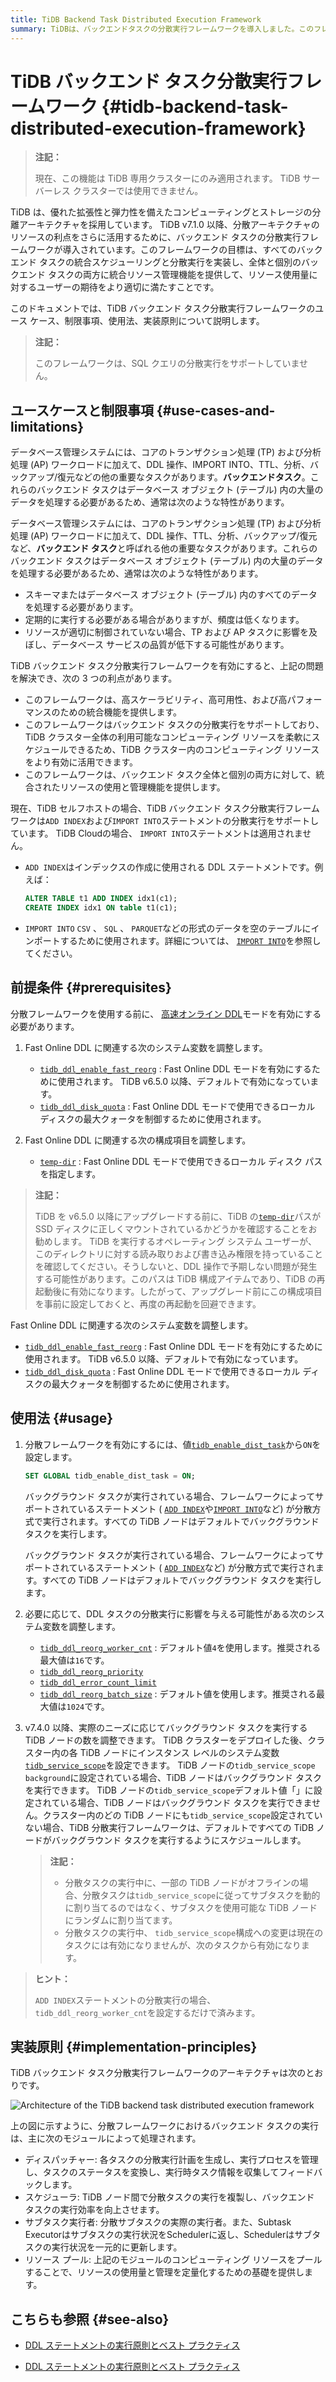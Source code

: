 ```yaml
---
title: TiDB Backend Task Distributed Execution Framework
summary: TiDBは、バックエンドタスクの分散実行フレームワークを導入しました。このフレームワークは、バックエンドタスクの統合スケジューリングと分散実行を実装し、リソース管理機能を提供します。バックエンドタスクは、データベースオブジェクト内の大量のデータを処理する必要があります。フレームワークを有効にすると、高スケーラビリティ、高可用性、高パフォーマンスが得られます。また、DDL操作やIMPORT INTOステートメントの分散実行をサポートしています。分散フレームワークを使用する前に、高速オンラインDDLモードを有効にする必要があります。
---
```


# TiDB バックエンド タスク分散実行フレームワーク {#tidb-backend-task-distributed-execution-framework}

<CustomContent platform="tidb-cloud">

> **注記：**
>
> 現在、この機能は TiDB 専用クラスターにのみ適用されます。 TiDB サーバーレス クラスターでは使用できません。

</CustomContent>

TiDB は、優れた拡張性と弾力性を備えたコンピューティングとストレージの分離アーキテクチャを採用しています。 TiDB v7.1.0 以降、分散アーキテクチャのリソースの利点をさらに活用するために、バックエンド タスクの分散実行フレームワークが導入されています。このフレームワークの目標は、すべてのバックエンド タスクの統合スケジューリングと分散実行を実装し、全体と個別のバックエンド タスクの両方に統合リソース管理機能を提供して、リソース使用量に対するユーザーの期待をより適切に満たすことです。

このドキュメントでは、TiDB バックエンド タスク分散実行フレームワークのユース ケース、制限事項、使用法、実装原則について説明します。

> **注記：**
>
> このフレームワークは、SQL クエリの分散実行をサポートしていません。

## ユースケースと制限事項 {#use-cases-and-limitations}

<CustomContent platform="tidb">

データベース管理システムには、コアのトランザクション処理 (TP) および分析処理 (AP) ワークロードに加えて、DDL 操作、IMPORT INTO、TTL、分析、バックアップ/復元などの他の重要なタスクがあります。**バックエンドタスク**。これらのバックエンド タスクはデータベース オブジェクト (テーブル) 内の大量のデータを処理する必要があるため、通常は次のような特性があります。

</CustomContent>

<CustomContent platform="tidb-cloud">

データベース管理システムには、コアのトランザクション処理 (TP) および分析処理 (AP) ワークロードに加えて、DDL 操作、TTL、分析、バックアップ/復元など、**バックエンド タスク**と呼ばれる他の重要なタスクがあります。これらのバックエンド タスクはデータベース オブジェクト (テーブル) 内の大量のデータを処理する必要があるため、通常は次のような特性があります。

</CustomContent>

-   スキーマまたはデータベース オブジェクト (テーブル) 内のすべてのデータを処理する必要があります。
-   定期的に実行する必要がある場合がありますが、頻度は低くなります。
-   リソースが適切に制御されていない場合、TP および AP タスクに影響を及ぼし、データベース サービスの品質が低下する可能性があります。

TiDB バックエンド タスク分散実行フレームワークを有効にすると、上記の問題を解決でき、次の 3 つの利点があります。

-   このフレームワークは、高スケーラビリティ、高可用性、および高パフォーマンスのための統合機能を提供します。
-   このフレームワークはバックエンド タスクの分散実行をサポートしており、TiDB クラスター全体の利用可能なコンピューティング リソースを柔軟にスケジュールできるため、TiDB クラスター内のコンピューティング リソースをより有効に活用できます。
-   このフレームワークは、バックエンド タスク全体と個別の両方に対して、統合されたリソースの使用と管理機能を提供します。

現在、TiDB セルフホストの場合、TiDB バックエンド タスク分散実行フレームワークは`ADD INDEX`および`IMPORT INTO`ステートメントの分散実行をサポートしています。 TiDB Cloudの場合、 `IMPORT INTO`ステートメントは適用されません。

-   `ADD INDEX`はインデックスの作成に使用される DDL ステートメントです。例えば：

    ```sql
    ALTER TABLE t1 ADD INDEX idx1(c1);
    CREATE INDEX idx1 ON table t1(c1);
    ```

-   `IMPORT INTO` `CSV` 、 `SQL` 、 `PARQUET`などの形式のデータを空のテーブルにインポートするために使用されます。詳細については、 [`IMPORT INTO`](https://docs.pingcap.com/tidb/v7.2/sql-statement-import-into)を参照してください。

## 前提条件 {#prerequisites}

分散フレームワークを使用する前に、 [高速オンライン DDL](/system-variables.md#tidb_ddl_enable_fast_reorg-new-in-v630)モードを有効にする必要があります。

<CustomContent platform="tidb">

1.  Fast Online DDL に関連する次のシステム変数を調整します。

    -   [`tidb_ddl_enable_fast_reorg`](/system-variables.md#tidb_ddl_enable_fast_reorg-new-in-v630) : Fast Online DDL モードを有効にするために使用されます。 TiDB v6.5.0 以降、デフォルトで有効になっています。
    -   [`tidb_ddl_disk_quota`](/system-variables.md#tidb_ddl_disk_quota-new-in-v630) : Fast Online DDL モードで使用できるローカル ディスクの最大クォータを制御するために使用されます。

2.  Fast Online DDL に関連する次の構成項目を調整します。

    -   [`temp-dir`](/tidb-configuration-file.md#temp-dir-new-in-v630) : Fast Online DDL モードで使用できるローカル ディスク パスを指定します。

> **注記：**
>
> TiDB を v6.5.0 以降にアップグレードする前に、TiDB の[`temp-dir`](/tidb-configuration-file.md#temp-dir-new-in-v630)パスが SSD ディスクに正しくマウントされているかどうかを確認することをお勧めします。 TiDB を実行するオペレーティング システム ユーザーが、このディレクトリに対する読み取りおよび書き込み権限を持っていることを確認してください。そうしないと、DDL 操作で予期しない問題が発生する可能性があります。このパスは TiDB 構成アイテムであり、TiDB の再起動後に有効になります。したがって、アップグレード前にこの構成項目を事前に設定しておくと、再度の再起動を回避できます。

</CustomContent>

<CustomContent platform="tidb-cloud">

Fast Online DDL に関連する次のシステム変数を調整します。

-   [`tidb_ddl_enable_fast_reorg`](/system-variables.md#tidb_ddl_enable_fast_reorg-new-in-v630) : Fast Online DDL モードを有効にするために使用されます。 TiDB v6.5.0 以降、デフォルトで有効になっています。
-   [`tidb_ddl_disk_quota`](/system-variables.md#tidb_ddl_disk_quota-new-in-v630) : Fast Online DDL モードで使用できるローカル ディスクの最大クォータを制御するために使用されます。

</CustomContent>

## 使用法 {#usage}

1.  分散フレームワークを有効にするには、値[`tidb_enable_dist_task`](/system-variables.md#tidb_enable_dist_task-new-in-v710)から`ON`を設定します。

    ```sql
    SET GLOBAL tidb_enable_dist_task = ON;
    ```

    <CustomContent platform="tidb">

    バックグラウンド タスクが実行されている場合、フレームワークによってサポートされているステートメント ( [`ADD INDEX`](/sql-statements/sql-statement-add-index.md)や[`IMPORT INTO`](/sql-statements/sql-statement-import-into.md)など) が分散方式で実行されます。すべての TiDB ノードはデフォルトでバックグラウンド タスクを実行します。

    </CustomContent>

    <CustomContent platform="tidb-cloud">

    バックグラウンド タスクが実行されている場合、フレームワークによってサポートされているステートメント ( [`ADD INDEX`](/sql-statements/sql-statement-add-index.md)など) が分散方式で実行されます。すべての TiDB ノードはデフォルトでバックグラウンド タスクを実行します。

    </CustomContent>

2.  必要に応じて、DDL タスクの分散実行に影響を与える可能性がある次のシステム変数を調整します。

    -   [`tidb_ddl_reorg_worker_cnt`](/system-variables.md#tidb_ddl_reorg_worker_cnt) : デフォルト値`4`を使用します。推奨される最大値は`16`です。
    -   [`tidb_ddl_reorg_priority`](/system-variables.md#tidb_ddl_reorg_priority)
    -   [`tidb_ddl_error_count_limit`](/system-variables.md#tidb_ddl_error_count_limit)
    -   [`tidb_ddl_reorg_batch_size`](/system-variables.md#tidb_ddl_reorg_batch_size) : デフォルト値を使用します。推奨される最大値は`1024`です。

3.  v7.4.0 以降、実際のニーズに応じてバックグラウンド タスクを実行する TiDB ノードの数を調整できます。 TiDB クラスターをデプロイした後、クラスター内の各 TiDB ノードにインスタンス レベルのシステム変数[`tidb_service_scope`](/system-variables.md#tidb_service_scope-new-in-v740)を設定できます。 TiDB ノードの`tidb_service_scope` `background`に設定されている場合、TiDB ノードはバックグラウンド タスクを実行できます。 TiDB ノードの`tidb_service_scope`デフォルト値「」に設定されている場合、TiDB ノードはバックグラウンド タスクを実行できません。クラスター内のどの TiDB ノードにも`tidb_service_scope`設定されていない場合、TiDB 分散実行フレームワークは、デフォルトですべての TiDB ノードがバックグラウンド タスクを実行するようにスケジュールします。
    > **注記：**
    >
    > -   分散タスクの実行中に、一部の TiDB ノードがオフラインの場合、分散タスクは`tidb_service_scope`に従ってサブタスクを動的に割り当てるのではなく、サブタスクを使用可能な TiDB ノードにランダムに割り当てます。
    > -   分散タスクの実行中、 `tidb_service_scope`構成への変更は現在のタスクには有効になりませんが、次のタスクから有効になります。

> **ヒント：**
>
> `ADD INDEX`ステートメントの分散実行の場合、 `tidb_ddl_reorg_worker_cnt`を設定するだけで済みます。

## 実装原則 {#implementation-principles}

TiDB バックエンド タスク分散実行フレームワークのアーキテクチャは次のとおりです。

![Architecture of the TiDB backend task distributed execution framework](https://download.pingcap.com/images/docs/dist-task/dist-task-architect.jpg)

上の図に示すように、分散フレームワークにおけるバックエンド タスクの実行は、主に次のモジュールによって処理されます。

-   ディスパッチャー: 各タスクの分散実行計画を生成し、実行プロセスを管理し、タスクのステータスを変換し、実行時タスク情報を収集してフィードバックします。
-   スケジューラ: TiDB ノード間で分散タスクの実行を複製し、バックエンド タスクの実行効率を向上させます。
-   サブタスク実行者: 分散サブタスクの実際の実行者。また、Subtask Executorはサブタスクの実行状況をSchedulerに返し、Schedulerはサブタスクの実行状況を一元的に更新します。
-   リソース プール: 上記のモジュールのコンピューティング リソースをプールすることで、リソースの使用量と管理を定量化するための基礎を提供します。

## こちらも参照 {#see-also}

<CustomContent platform="tidb">

-   [DDL ステートメントの実行原則とベスト プラクティス](/ddl-introduction.md)

</CustomContent>
<CustomContent platform="tidb-cloud">

-   [DDL ステートメントの実行原則とベスト プラクティス](https://docs.pingcap.com/tidb/stable/ddl-introduction)

</CustomContent>
